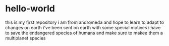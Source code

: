 # hello-world
this is my first repository
i am from andromeda and hope to learn to adapt to changes on earth 
i've been sent on earth with some special motives
i have to save the endangered species of humans and make sure to makee them a multiplanet species
